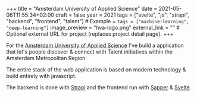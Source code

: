 +++
title = "Amsterdam University of Applied Science"
date = 2021-05-06T11:55:34+02:00
draft = false
year = 2021
tags = ["svelte", "js", "strapi", "backend", "frontend", "talent"] # Example = `tags = ["machine-learning", "deep-learning"]`
image_preview = "hva-logo.png"
external_link = "" # Optional external URL for project (replaces project detail page).
+++

For the [Amsterdam University of Applied Science](https://www.amsterdamuas.com/) I've build a application that let's people discover & connect with Talent initiatives within the Amsterdam Metropolitan Region.

The entire stack of the web application is based on modern technology & build entirely with javascript. 

The backend is done with [Strapi](https://strapi.io/) and the frontend run with [Sapper](https://sapper.svelte.dev/) & [Svelte](https://svelte.dev/).